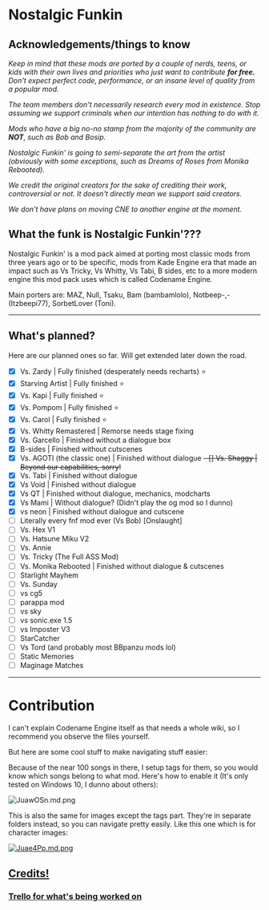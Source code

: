 # Nostalgic Funkin

## Acknowledgements/things to know

*Keep in mind that these mods are ported by a couple of nerds, teens, or kids with their own lives and priorities who just want to contribute **for free.** Don't expect perfect code, performance, or an insane level of quality from a popular mod.*

*The team members don't necessarily research every mod in existence. Stop assuming we support criminals when our intention has nothing to do with it.*

*Mods who have a big no-no stamp from the majority of the community are **NOT**, such as Bob and Bosip.*

*Nostalgic Funkin' is going to semi-separate the art from the artist (obviously with some exceptions, such as Dreams of Roses from Monika Rebooted).*

*We credit the original creators for the sake of crediting their work, controversial or not. It doesn't directly mean we support said creators.*

*We don't have plans on moving CNE to another engine at the moment.*

## What the funk is Nostalgic Funkin'???

Nostalgic Funkin' is a mod pack aimed at porting most classic mods from three years ago or to be specific, mods from Kade Engine era that made an impact such as Vs Tricky, Vs Whitty, Vs Tabi, B sides, etc to a more modern engine this mod pack uses which is called Codename Engine.

Main porters are:
MAZ, Null, Tsaku, Bam (bambamlolo), Notbeep-,- (Itzbeepi77), SorbetLover (Toni).

---
## What's planned?
Here are our planned ones so far. Will get extended later down the road.

- [x] Vs. Zardy | Fully finished (desperately needs recharts) ⭐
- [x] Starving Artist | Fully finished ⭐
- [x] Vs. Kapi | Fully finished ⭐
- [x] Vs. Pompom | Fully finished ⭐
- [x] Vs. Carol | Fully finished ⭐
- [x] Vs. Whitty Remastered | Remorse needs stage fixing
- [x] Vs. Garcello | Finished without a dialogue box
- [x] B-sides | Finished without cutscenes
- [x] Vs. AGOTI (the classic one) | Finished without dialogue
~~- [] Vs. Shaggy | Beyond our capabilities, sorry!~~
- [x] Vs. Tabi | Finished without dialogue
- [x] Vs Void | Finished without dialogue
- [x] Vs QT | Finished without dialogue, mechanics, modcharts
- [x] Vs Mami | Without dialogue? (Didn't play the og mod so I dunno)
- [x] vs neon | Finished without dialogue and cutscene
- [ ] Literally every fnf mod ever (Vs Bob) [Onslaught]
- [ ] Vs. Hex V1
- [ ] Vs. Hatsune Miku V2
- [ ] Vs. Annie
- [ ] Vs. Tricky (The Full ASS Mod)
- [ ] Vs. Monika Rebooted | Finished without dialogue & cutscenes
- [ ] Starlight Mayhem
- [ ] Vs. Sunday
- [ ] vs cg5
- [ ] parappa mod
- [ ] vs sky
- [ ] vs sonic.exe 1.5
- [ ] vs Imposter V3
- [ ] StarCatcher
- [ ] Vs Tord (and probably most BBpanzu mods lol)
- [ ] Static Memories
- [ ] Maginage Matches
---

# Contribution
I can't explain Codename Engine itself as that needs a whole wiki, so I recommend you observe the files yourself.

But here are some cool stuff to make navigating stuff easier:

Because of the near 100 songs in there, I setup tags for them, so you would know which songs belong to what mod.
Here's how to enable it (It's only tested on Windows 10, I dunno about others):

![JuawOSn.md.png](https://iili.io/JuawOSn.md.png)

This is also the same for images except the tags part.
They're in separate folders instead, so you can navigate pretty easily.
Like this one which is for character images:

[![Juae4Pp.md.png](https://iili.io/Juae4Pp.md.png)](https://freeimage.host/i/Juae4Pp)

## [Credits!](https://github.com/NULLSonic/NostalgicFunkin/blob/main/data/config/credits.xml)
### [Trello for what's being worked on](https://trello.com/b/2IyLXJck/nostalgic-funkin)